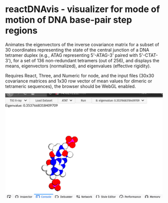 
# reactDNAvis - visualizer for mode of motion of DNA base-pair step regions

Animates the eigenvectors of the inverse covariance matrix for a subset of 30 coordinates representing the state of the central junction of a DNA tetramer duplex (e.g., ATAG representing 5'-ATAG-3' paired with 5'-CTAT-3'), for a set of 136 non-redundant tetramers (out of 256), and displays the means, eigenvectors (normalized), and eigenvalues (effective rigidity).

Requires React, Three, and Numeric for node, and the input files (30x30 covariance matrices and 1x30 row vector of mean values for dimeric or tetrameric sequences), the browser should be WebGL enabled.

![Screenshot](https://github.com/lukeczapla/reactDNAvis/blob/master/ReactDNAVis.png?raw=true)


